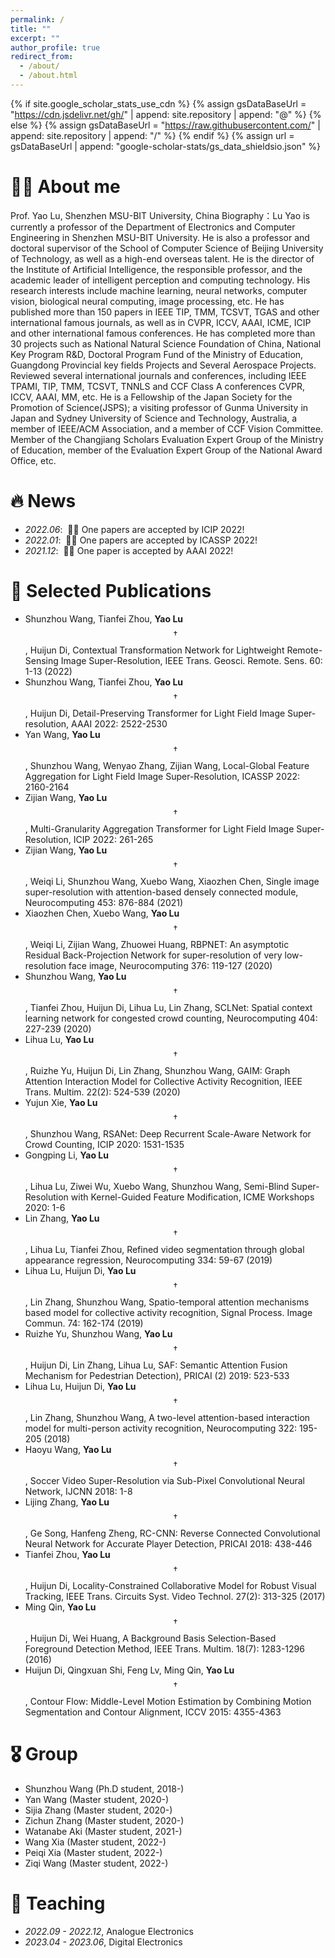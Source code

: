 ```yaml
---
permalink: /
title: ""
excerpt: ""
author_profile: true
redirect_from: 
  - /about/
  - /about.html
---
```


{% if site.google_scholar_stats_use_cdn %}
{% assign gsDataBaseUrl = "https://cdn.jsdelivr.net/gh/" | append: site.repository | append: "@" %}
{% else %}
{% assign gsDataBaseUrl = "https://raw.githubusercontent.com/" | append: site.repository | append: "/" %}
{% endif %}
{% assign url = gsDataBaseUrl | append: "google-scholar-stats/gs_data_shieldsio.json" %}

<span class='anchor' id='about-me'></span>

# 🤵🏻 About me
Prof. Yao Lu, Shenzhen MSU-BIT University, China
Biography：Lu Yao is currently a professor of the Department of Electronics and Computer Engineering in Shenzhen MSU-BIT University. He is also a professor and doctoral supervisor of the School of Computer Science of Beijing University of Technology, as well as a high-end overseas talent. He is the director of the Institute of Artificial Intelligence, the responsible professor, and the academic leader of intelligent perception and computing technology. His research interests include machine learning, neural networks, computer vision, biological neural computing, image processing, etc. He has published more than 150 papers in IEEE TIP, TMM, TCSVT, TGAS and other international famous journals, as well as in CVPR, ICCV, AAAI, ICME, ICIP and other international famous conferences. He has completed more than 30 projects such as National Natural Science Foundation of China, National Key Program R&D, Doctoral Program Fund of the Ministry of Education, Guangdong Provincial key fields Projects and Several Aerospace Projects. Reviewed several international journals and conferences, including IEEE TPAMI, TIP, TMM, TCSVT, TNNLS and CCF Class A conferences CVPR, ICCV, AAAI, MM, etc. He is a Fellowship of the Japan Society for the Promotion of Science(JSPS); a visiting professor of Gunma University in Japan and Sydney University of Science and Technology, Australia, a member of IEEE/ACM Association, and a member of CCF Vision Committee. Member of the Changjiang Scholars Evaluation Expert Group of the Ministry of Education, member of the Evaluation Expert Group of the National Award Office, etc.

# 🔥 News
- *2022.06*: &nbsp;🎉🎉 One papers are accepted by ICIP 2022!
- *2022.01*: &nbsp;🎉🎉 One papers are accepted by ICASSP 2022!
- *2021.12*: &nbsp;🎉🎉 One paper is accepted by AAAI 2022!

<span class='anchor' id='selected-pulications'></span>

# 📝 Selected Publications 

- Shunzhou Wang, Tianfei Zhou, **Yao Lu**$$\dagger$$, Huijun Di, Contextual Transformation Network for Lightweight Remote-Sensing Image Super-Resolution, IEEE Trans. Geosci. Remote. Sens. 60: 1-13 (2022)
- Shunzhou Wang, Tianfei Zhou, **Yao Lu**$$\dagger$$, Huijun Di, Detail-Preserving Transformer for Light Field Image Super-resolution, AAAI 2022: 2522-2530
- Yan Wang, **Yao Lu**$$\dagger$$, Shunzhou Wang, Wenyao Zhang, Zijian Wang, Local-Global Feature Aggregation for Light Field Image Super-Resolution, ICASSP 2022: 2160-2164
- Zijian Wang, **Yao Lu**$$\dagger$$, Multi-Granularity Aggregation Transformer for Light Field Image Super-Resolution, ICIP 2022: 261-265
- Zijian Wang, **Yao Lu**$$\dagger$$, Weiqi Li, Shunzhou Wang, Xuebo Wang, Xiaozhen Chen, Single image super-resolution with attention-based densely connected module, Neurocomputing 453: 876-884 (2021)
- Xiaozhen Chen, Xuebo Wang, **Yao Lu**$$\dagger$$, Weiqi Li, Zijian Wang, Zhuowei Huang, RBPNET: An asymptotic Residual Back-Projection Network for super-resolution of very low-resolution face image, Neurocomputing 376: 119-127 (2020)
- Shunzhou Wang, **Yao Lu**$$\dagger$$, Tianfei Zhou, Huijun Di, Lihua Lu, Lin Zhang, SCLNet: Spatial context learning network for congested crowd counting, Neurocomputing 404: 227-239 (2020)
- Lihua Lu, **Yao Lu**$$\dagger$$, Ruizhe Yu, Huijun Di, Lin Zhang, Shunzhou Wang, GAIM: Graph Attention Interaction Model for Collective Activity Recognition, IEEE Trans. Multim. 22(2): 524-539 (2020)
- Yujun Xie, **Yao Lu**$$\dagger$$, Shunzhou Wang, RSANet: Deep Recurrent Scale-Aware Network for Crowd Counting, ICIP 2020: 1531-1535
- Gongping Li, **Yao Lu**$$\dagger$$, Lihua Lu, Ziwei Wu, Xuebo Wang, Shunzhou Wang, Semi-Blind Super-Resolution with Kernel-Guided Feature Modification, ICME Workshops 2020: 1-6
- Lin Zhang, **Yao Lu**$$\dagger$$, Lihua Lu, Tianfei Zhou, Refined video segmentation through global appearance regression, Neurocomputing 334: 59-67 (2019)
- Lihua Lu, Huijun Di, **Yao Lu**$$\dagger$$, Lin Zhang, Shunzhou Wang, Spatio-temporal attention mechanisms based model for collective activity recognition, Signal Process. Image Commun. 74: 162-174 (2019)
- Ruizhe Yu, Shunzhou Wang, **Yao Lu**$$\dagger$$, Huijun Di, Lin Zhang, Lihua Lu, SAF: Semantic Attention Fusion Mechanism for Pedestrian Detection), PRICAI (2) 2019: 523-533
- Lihua Lu, Huijun Di, **Yao Lu**$$\dagger$$, Lin Zhang, Shunzhou Wang, A two-level attention-based interaction model for multi-person activity recognition, Neurocomputing 322: 195-205 (2018)
- Haoyu Wang, **Yao Lu**$$\dagger$$, Soccer Video Super-Resolution via Sub-Pixel Convolutional Neural Network, IJCNN 2018: 1-8
- Lijing Zhang, **Yao Lu**$$\dagger$$, Ge Song, Hanfeng Zheng, RC-CNN: Reverse Connected Convolutional Neural Network for Accurate Player Detection, PRICAI 2018: 438-446
- Tianfei Zhou, **Yao Lu**$$\dagger$$, Huijun Di, Locality-Constrained Collaborative Model for Robust Visual Tracking, IEEE Trans. Circuits Syst. Video Technol. 27(2): 313-325 (2017)
- Ming Qin, **Yao Lu**$$\dagger$$, Huijun Di, Wei Huang, A Background Basis Selection-Based Foreground Detection Method, IEEE Trans. Multim. 18(7): 1283-1296 (2016)
- Huijun Di, Qingxuan Shi, Feng Lv, Ming Qin, **Yao Lu**$$\dagger$$, Contour Flow: Middle-Level Motion Estimation by Combining Motion Segmentation and Contour Alignment, ICCV 2015: 4355-4363

# 🎖 Group
- Shunzhou Wang (Ph.D student, 2018-)
- Yan Wang (Master student, 2020-)
- Sijia Zhang (Master student, 2020-)
- Zichun Zhang (Master student, 2020-)
- Watanabe Aki (Master student, 2021-)
- Wang Xia (Master student, 2022-)
- Peiqi Xia (Master student, 2022-)
- Ziqi Wang (Master student, 2022-)


# 💬 Teaching
- *2022.09 - 2022.12*, Analogue Electronics 
- *2023.04 - 2023.06*, Digital Electronics

